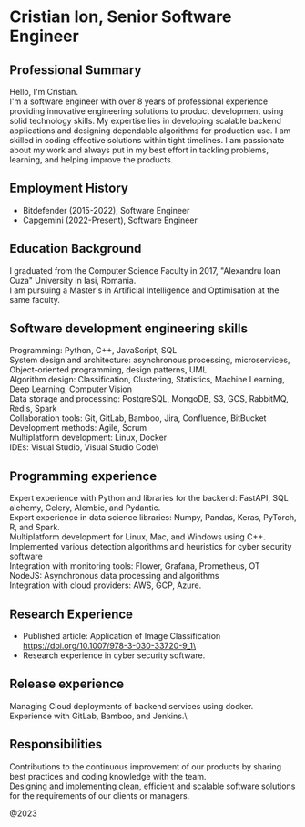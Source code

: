 # Cristian Ion, Senior Software Engineer

## Professional Summary
Hello, I'm Cristian.\
I'm a software engineer with over 8 years of professional experience providing innovative engineering solutions to product development using solid technology skills. My expertise lies in developing scalable backend applications and designing dependable algorithms for production use. I am skilled in coding effective solutions within tight timelines. I am passionate about my work and always put in my best effort in tackling problems, learning, and helping improve the products.

## Employment History
- Bitdefender (2015-2022), Software Engineer
- Capgemini (2022-Present), Software Engineer

## Education Background
I graduated from the Computer Science Faculty in 2017, "Alexandru Ioan Cuza" University in Iasi, Romania.\
I am pursuing a Master's in Artificial Intelligence and Optimisation at the same faculty.

## Software development engineering skills
Programming: Python, C++, JavaScript, SQL\
System design and architecture: asynchronous processing, microservices, Object-oriented programming, design patterns, UML\
Algorithm design: Classification, Clustering, Statistics, Machine Learning, Deep Learning, Computer Vision\
Data storage and processing: PostgreSQL, MongoDB, S3, GCS, RabbitMQ, Redis, Spark\
Collaboration tools: Git, GitLab, Bamboo, Jira, Confluence, BitBucket\
Development methods: Agile, Scrum\
Multiplatform development: Linux, Docker\
IDEs: Visual Studio, Visual Studio Code\

## Programming experience
Expert experience with Python and libraries for the backend: FastAPI, SQL alchemy, Celery, Alembic, and Pydantic.\
Expert experience in data science libraries: Numpy, Pandas, Keras, PyTorch, R, and Spark.\
Multiplatform development for Linux, Mac, and Windows using C++.\
Implemented various detection algorithms and heuristics for cyber security software\
Integration with monitoring tools: Flower, Grafana, Prometheus, OT\
NodeJS: Asynchronous data processing and algorithms\
Integration with cloud providers: AWS, GCP, Azure.

## Research Experience
- Published article: Application of Image Classification https://doi.org/10.1007/978-3-030-33720-9_1\
- Research experience in cyber security software.

## Release experience
Managing Cloud deployments of backend services using docker.\
Experience with GitLab, Bamboo, and Jenkins.\

## Responsibilities
Contributions to the continuous improvement of our products by sharing best practices and coding knowledge with the team.\
Designing and implementing clean, efficient and scalable software solutions for the requirements of our clients or managers.

@2023

